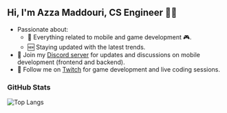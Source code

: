 ## Hi, I'm Azza Maddouri, CS Engineer 👩‍💻

- Passionate about:
  - 📱 Everything related to mobile and game development 🎮.
  - 🆕 Staying updated with the latest trends.
- 📢 Join my [Discord server](https://discord.gg/FGUBgVE9wx) for updates and discussions on mobile development (frontend and backend).
- 🎥 Follow me on [Twitch](https://www.twitch.tv/azzamaddouri) for game development and live coding sessions.

### GitHub Stats
![Top Langs](https://github-readme-stats.vercel.app/api/top-langs/?username=azzamaddouri&layout=compact&theme=default)

